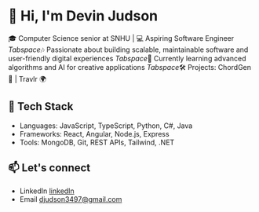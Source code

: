 # 👋 Hi, I'm Devin Judson

🎓 Computer Science senior at SNHU | 💻 Aspiring Software Engineer
*Tabspace*🎶 Passionate about building scalable, maintainable software and user-friendly digital experiences
*Tabspace*🌱 Currently learning advanced algorithms and AI for creative applications 
*Tabspace*🛠️ Projects: ChordGen 🎹 | Travlr 🌍

## 🧠 Tech Stack
- Languages: JavaScript, TypeScript, Python, C#, Java  
- Frameworks: React, Angular, Node.js, Express  
- Tools: MongoDB, Git, REST APIs, Tailwind, .NET

## 📫 Let's connect
- LinkedIn [linkedIn](https://linkedin.com/in/devinjudson)
- Email djudson3497@gmail.com
